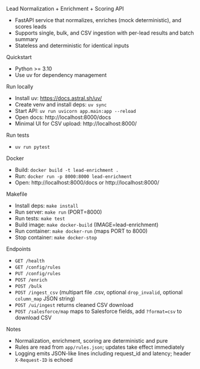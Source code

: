 Lead Normalization + Enrichment + Scoring API

- FastAPI service that normalizes, enriches (mock deterministic), and scores leads
- Supports single, bulk, and CSV ingestion with per-lead results and batch summary
- Stateless and deterministic for identical inputs

Quickstart

- Python >= 3.10
- Use uv for dependency management

Run locally

- Install uv: https://docs.astral.sh/uv/
- Create venv and install deps: `uv sync`
- Start API: `uv run uvicorn app.main:app --reload`
- Open docs: http://localhost:8000/docs
- Minimal UI for CSV upload: http://localhost:8000/

Run tests

- `uv run pytest`

Docker

- Build: `docker build -t lead-enrichment .`
- Run: `docker run -p 8000:8000 lead-enrichment`
- Open: http://localhost:8000/docs or http://localhost:8000/

Makefile

- Install deps: `make install`
- Run server: `make run` (PORT=8000)
- Run tests: `make test`
- Build image: `make docker-build` (IMAGE=lead-enrichment)
- Run container: `make docker-run` (maps PORT to 8000)
- Stop container: `make docker-stop`

Endpoints

- `GET /health`
- `GET /config/rules`
- `PUT /config/rules`
- `POST /enrich`
- `POST /bulk`
- `POST /ingest_csv` (multipart file .csv, optional `drop_invalid`, optional `column_map` JSON string)
- `POST /ui/ingest` returns cleaned CSV download
- `POST /salesforce/map` maps to Salesforce fields, add `?format=csv` to download CSV

Notes

- Normalization, enrichment, scoring are deterministic and pure
- Rules are read from `app/rules.json`; updates take effect immediately
- Logging emits JSON-like lines including request_id and latency; header `X-Request-ID` is echoed
